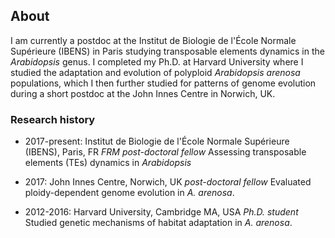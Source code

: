 ## About

I am currently a postdoc at the Institut de Biologie de l'École Normale Supérieure (IBENS) in Paris studying transposable elements dynamics in the _Arabidopsis_ genus. I completed my Ph.D. at Harvard University where I studied the adaptation and evolution of polyploid _Arabidopsis arenosa_ populations, which I then further studied for patterns of genome evolution during a short postdoc at the John Innes Centre in Norwich, UK. 

### Research history

- 2017-present: Institut de Biologie de l'École Normale Supérieure (IBENS), Paris, FR 
_FRM post-doctoral fellow_
Assessing transposable elements (TEs) dynamics in _Arabidopsis_

- 2017: John Innes Centre, Norwich, UK
_post-doctoral fellow_
Evaluated ploidy-dependent genome evolution in _A. arenosa_. 

- 2012-2016: Harvard University, Cambridge MA, USA
_Ph.D. student_
Studied genetic mechanisms of habitat adaptation in _A. arenosa_. 
